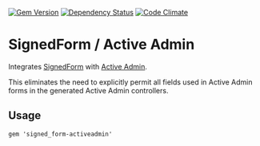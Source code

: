 [![Gem Version](https://badge.fury.io/rb/signed_form-activeadmin.png)](http://badge.fury.io/rb/signed_form-activeadmin)
[![Dependency Status](https://gemnasium.com/cschramm/signed_form-activeadmin.png)](https://gemnasium.com/cschramm/signed_form-activeadmin)
[![Code Climate](https://codeclimate.com/github/cschramm/signed_form-activeadmin.png)](https://codeclimate.com/github/cschramm/signed_form-activeadmin)

# SignedForm / Active Admin

Integrates [SignedForm](https://github.com/erichmenge/signed_form)
with [Active Admin](http://www.activeadmin.info/).

This eliminates the need to explicitly permit all fields used in
Active Admin forms in the generated Active Admin controllers.

## Usage

    gem 'signed_form-activeadmin'
